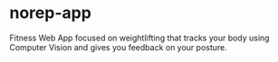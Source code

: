 # norep-app
Fitness Web App focused on weightlifting that tracks your body using Computer Vision and gives you feedback on your posture.
